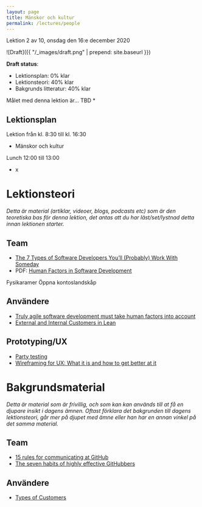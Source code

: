 ```yaml
---
layout: page
title: Mänskor och kultur
permalink: /lectures/people
---
```


Lektion 2 av 10, onsdag den 16:e december 2020

![Draft]({{ "/_images/draft.png" | prepend: site.baseurl }})

**Draft status**:

* Lektionsplan: 0% klar
* Lektionsteori: 40% klar
* Bakgrunds litteratur: 40% klar


Målet med denna lektion är... TBD
* 

## Lektionsplan
Lektion från kl. 8:30 till kl. 16:30

* Mänskor och kultur

Lunch 12:00 till 13:00

* x

# Lektionsteori
*Detta är material (artiklar, videoer, blogs, podcasts etc) som är den teoretiska bas för denna lektion, det antas att du har läst/set/lystnad detta innan lektionen starter.*

## Team
* [The 7 Types of Software Developers You’ll (Probably) Work With Someday](https://www.7pace.com/blog/the-7-types-of-software-developers-youll-probably-work-with-someday)
* PDF: [Human Factors in Software Development](http://publications.lib.chalmers.se/records/fulltext/126748.pdf)

Fysikaramer
Öppna kontoslandskåp

## Användere
* [Truly agile software development must take human factors into account](https://www.orianaworld.com/post/truly-agile-software-development-must-take-human-factors-into-account)
* [External and Internal Customers in Lean](https://www.velaction.com/external-and-internal-customers/)

## Prototyping/UX
* [Party testing](https://medium.com/blixtdunder/party-testing-3c26d3f0e2ec)
* [Wireframing for UX: What it is and how to get better at it](https://www.youtube.com/watch?v=8-vTd7GRk-w)

# Bakgrundsmaterial

*Detta är material som är frivillig, och som kan kan används till at få en djupare insikt i dagens ämnen. Oftast förklara det bakgrunden till dagens lektionsteori, går mer på djupet med ämne eller han har en annan vinkel på det samma material.*

## Team
* [15 rules for communicating at GitHub](https://ben.balter.com/2014/11/06/rules-of-communicating-at-github/)
* [The seven habits of highly effective GitHubbers](https://ben.balter.com/2016/09/13/seven-habits-of-highly-effective-githubbers/)

## Användere
* [Types of Customers](https://dcmlearning.ie/lean-course-content/lean-six-sigma-types-of-customers.html)
